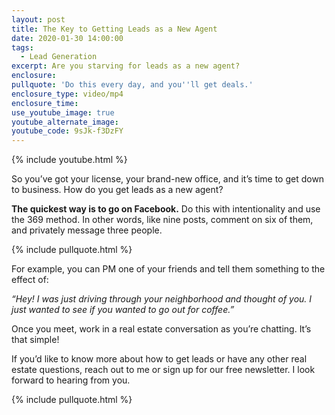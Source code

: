 ```yaml
---
layout: post
title: The Key to Getting Leads as a New Agent
date: 2020-01-30 14:00:00
tags:
  - Lead Generation
excerpt: Are you starving for leads as a new agent?
enclosure:
pullquote: 'Do this every day, and you''ll get deals.'
enclosure_type: video/mp4
enclosure_time:
use_youtube_image: true
youtube_alternate_image:
youtube_code: 9sJk-f3DzFY
---
```


{% include youtube.html %}

So you’ve got your license, your brand-new office, and it’s time to get down to business. How do you get leads as a new agent?&nbsp;

**The quickest way is to go on Facebook.** Do this with intentionality and use the 369 method. In other words, like nine posts, comment on six of them, and privately message three people.

{% include pullquote.html %}

For example, you can PM one of your friends and tell them something to the effect of:

*“Hey\! I was just driving through your neighborhood and thought of you. I just wanted to see if you wanted to go out for coffee.”&nbsp;*

Once you meet, work in a real estate conversation as you’re chatting. It’s that simple\!&nbsp;

If you’d like to know more about how to get leads or have any other real estate questions, reach out to me or sign up for our free newsletter. I look forward to hearing from you.&nbsp;

{% include pullquote.html %}